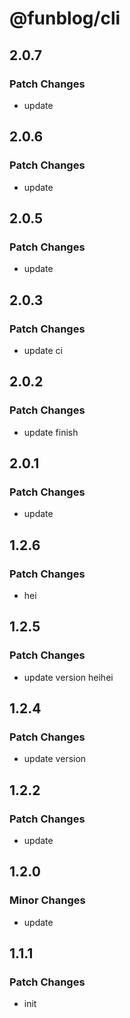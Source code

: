 # @funblog/cli

## 2.0.7

### Patch Changes

- update

## 2.0.6

### Patch Changes

- update

## 2.0.5

### Patch Changes

- update

## 2.0.3

### Patch Changes

- update ci

## 2.0.2

### Patch Changes

- update finish

## 2.0.1

### Patch Changes

- update

## 1.2.6

### Patch Changes

- hei

## 1.2.5

### Patch Changes

- update version heihei

## 1.2.4

### Patch Changes

- update version

## 1.2.2

### Patch Changes

- update

## 1.2.0

### Minor Changes

- update

## 1.1.1

### Patch Changes

- init
